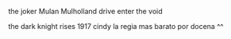 the joker
Mulan
Mulholland drive 
enter the void 

the dark knight rises
1917
cindy la regia
mas barato por docena
^^

